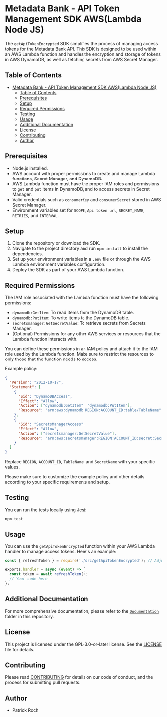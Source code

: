 
# Metadata Bank - API Token Management SDK AWS(Lambda Node JS)

The `getApiTokenEncrypted` SDK simplifies the process of managing access tokens for the Metadata Bank API. This SDK is designed to be used within an AWS Lambda function and handles the encryption and storage of tokens in AWS DynamoDB, as well as fetching secrets from AWS Secret Manager.

## Table of Contents

- [Metadata Bank - API Token Management SDK AWS(Lambda Node JS)](#metadata-bank---api-token-management-sdk-awslambda-node-js)
  - [Table of Contents](#table-of-contents)
  - [Prerequisites](#prerequisites)
  - [Setup](#setup)
  - [Required Permissions](#required-permissions)
  - [Testing](#testing)
  - [Usage](#usage)
  - [Additional Documentation](#additional-documentation)
  - [License](#license)
  - [Contributing](#contributing)
  - [Author](#author)

## Prerequisites

- Node.js installed.
- AWS account with proper permissions to create and manage Lambda functions, Secret Manager, and DynamoDB.
- AWS Lambda function must have the proper IAM roles and permissions to `get` and `put` items in DynamoDB, and to access secrets in Secret Manager.
- Valid credentials such as `consumerKey` and `consumerSecret` stored in AWS Secret Manager.
- Environment variables set for `SCOPE`, `Api token url`, `SECRET_NAME`, `RETRIES`, and `INTERVAL`.

## Setup

1. Clone the repository or download the SDK.
2. Navigate to the project directory and run `npm install` to install the dependencies.
3. Set up your environment variables in a `.env` file or through the AWS Lambda environment variables configuration.
4. Deploy the SDK as part of your AWS Lambda function.

## Required Permissions

The IAM role associated with the Lambda function must have the following permissions:

- `dynamodb:GetItem`: To read items from the DynamoDB table.
- `dynamodb:PutItem`: To write items to the DynamoDB table.
- `secretsmanager:GetSecretValue`: To retrieve secrets from Secrets Manager.
- (Optional) Permissions for any other AWS services or resources that the Lambda function interacts with.

You can define these permissions in an IAM policy and attach it to the IAM role used by the Lambda function. Make sure to restrict the resources to only those that the function needs to access.

Example policy:

```json
{
  "Version": "2012-10-17",
  "Statement": [
    {
      "Sid": "DynamoDBAccess",
      "Effect": "Allow",
      "Action": ["dynamodb:GetItem", "dynamodb:PutItem"],
      "Resource": "arn:aws:dynamodb:REGION:ACCOUNT_ID:table/TableName"
    },
    {
      "Sid": "SecretsManagerAccess",
      "Effect": "Allow",
      "Action": ["secretsmanager:GetSecretValue"],
      "Resource": "arn:aws:secretsmanager:REGION:ACCOUNT_ID:secret:SecretName"
    }
  ]
}
```

Replace `REGION`, `ACCOUNT_ID`, `TableName`, and `SecretName` with your specific values.

Please make sure to customize the example policy and other details according to your specific requirements and setup.

## Testing

You can run the tests locally using Jest:

```bash
npm test
```

## Usage

You can use the `getApiTokenEncrypted` function within your AWS Lambda handler to manage access tokens. Here's an example:

```javascript
const { refreshToken } = require('./src/getApiTokenEncrypted'); // Adjust the path as needed

exports.handler = async (event) => {
  const token = await refreshToken();
  // Your code here
};

```

## Additional Documentation

For more comprehensive documentation, please refer to the [`Documentation`](./Documentation/getApiTokenEncrypted.md) folder in this repository.

## License

This project is licensed under the GPL-3.0-or-later license. See the [LICENSE](./LICENSE.txt) file for details.

## Contributing

Please read [CONTRIBUTING](../CONTRIBUTING.md) for details on our code of conduct, and the process for submitting pull requests.

## Author

- Patrick Roch
